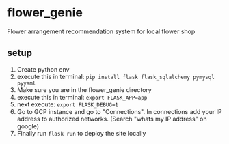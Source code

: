 # flower_genie
Flower arrangement recommendation system for local flower shop

## setup
1. Create python env
2. execute this in terminal: `pip install flask flask_sqlalchemy pymysql pyyaml`
3. Make sure you are in the flower_genie directory
4. execute this in terminal: `export FLASK_APP=app`
5. next execute: `export FLASK_DEBUG=1`
6. Go to GCP instance and go to "Connections". In connections add your IP address to authorized networks. (Search "whats my IP address" on google)
7. Finally run `flask run` to deploy the site locally
